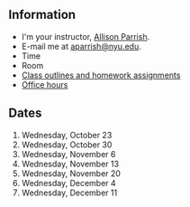 ## Information

* I'm your instructor, [Allison Parrish](http://www.decontextualize.com/).
* E-mail me at [aparrish@nyu.edu](mailto:aparrish@nyu.edu).
* Time
* Room
* [Class outlines and homework assignments](https://github.com/ITPNYU/ICM-2019-Media/wiki/Homework-Allison)
* [Office hours](http://help.itp.nyu.edu/in-person/office-hours/)

## Dates

1. Wednesday, October 23
2. Wednesday, October 30
3. Wednesday, November 6
4. Wednesday, November 13
5. Wednesday, November 20
6. Wednesday, December 4
7. Wednesday, December 11

